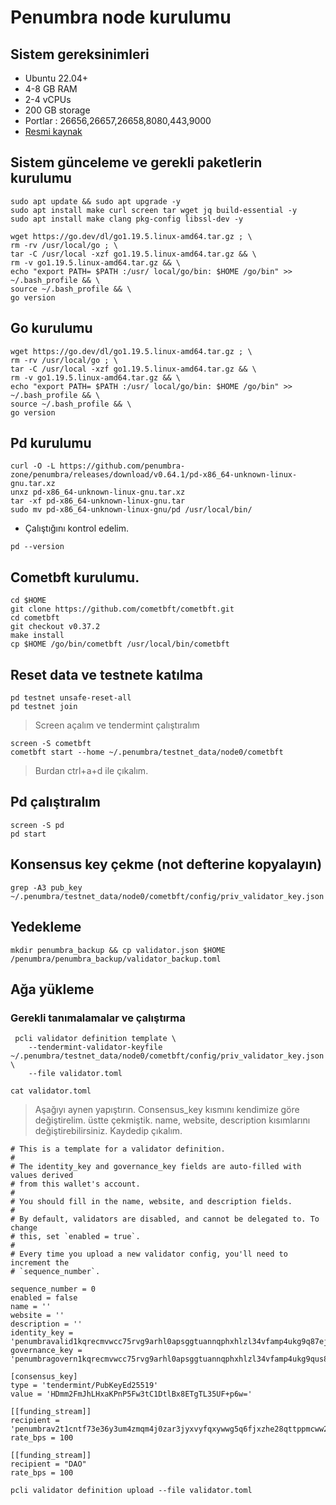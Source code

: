 # Penumbra node kurulumu
## Sistem gereksinimleri
 - Ubuntu 22.04+
 - 4-8 GB RAM
 - 2-4 vCPUs
 - 200 GB storage
 - Portlar : 26656,26657,26658,8080,443,9000
 - [Resmi kaynak](https://docs.github.com/en/get-started/writing-on-github/getting-started-with-writing-and-formatting-on-github/basic-writing-and-formatting-syntax)

## Sistem günceleme ve gerekli paketlerin kurulumu

```
sudo apt update && sudo apt upgrade -y
sudo apt install make curl screen tar wget jq build-essential -y 
sudo apt install make clang pkg-config libssl-dev -y
```
```
wget https://go.dev/dl/go1.19.5.linux-amd64.tar.gz ; \ 
rm -rv /usr/local/go ; \ 
tar -C /usr/local -xzf go1.19.5.linux-amd64.tar.gz && \ 
rm -v go1.19.5.linux-amd64.tar.gz && \ 
echo "export PATH= $PATH :/usr/ local/go/bin: $HOME /go/bin" >> ~/.bash_profile && \ 
source ~/.bash_profile && \ 
go version
```
## Go kurulumu
```
wget https://go.dev/dl/go1.19.5.linux-amd64.tar.gz ; \ 
rm -rv /usr/local/go ; \ 
tar -C /usr/local -xzf go1.19.5.linux-amd64.tar.gz && \ 
rm -v go1.19.5.linux-amd64.tar.gz && \ 
echo "export PATH= $PATH :/usr/ local/go/bin: $HOME /go/bin" >> ~/.bash_profile && \ 
source ~/.bash_profile && \ 
go version
```


## Pd kurulumu

```
curl -O -L https://github.com/penumbra-zone/penumbra/releases/download/v0.64.1/pd-x86_64-unknown-linux-gnu.tar.xz
unxz pd-x86_64-unknown-linux-gnu.tar.xz
tar -xf pd-x86_64-unknown-linux-gnu.tar
sudo mv pd-x86_64-unknown-linux-gnu/pd /usr/local/bin/
```
- Çalıştığını kontrol edelim.
```
pd --version
```
## Cometbft kurulumu.

```
cd $HOME 
git clone https://github.com/cometbft/cometbft.git 
cd cometbft 
git checkout v0.37.2 
make install 
cp $HOME /go/bin/cometbft /usr/local/bin/cometbft
````
## Reset data ve testnete katılma

```
pd testnet unsafe-reset-all
pd testnet join
```

> Screen açalım ve tendermint çalıştıralım
```
screen -S cometbft
cometbft start --home ~/.penumbra/testnet_data/node0/cometbft
```
> Burdan ctrl+a+d ile çıkalım.

## Pd çalıştıralım

```
screen -S pd
pd start
```
## Konsensus key çekme (not defterine kopyalayın)
```
grep -A3 pub_key ~/.penumbra/testnet_data/node0/cometbft/config/priv_validator_key.json
```
## Yedekleme

```
mkdir penumbra_backup && cp validator.json $HOME /penumbra/penumbra_backup/validator_backup.toml
````
## Ağa yükleme

### Gerekli tanımalamalar ve çalıştırma
```
 pcli validator definition template \
    --tendermint-validator-keyfile ~/.penumbra/testnet_data/node0/cometbft/config/priv_validator_key.json \
    --file validator.toml
```
```
cat validator.toml
```
> Aşağıyı aynen yapıştırın. Consensus_key kısmını kendimize göre değiştirelim. üstte çekmiştik. name, website, description kısımlarını değiştirebilirsiniz. Kaydedip çıkalım.
````
# This is a template for a validator definition.
#
# The identity_key and governance_key fields are auto-filled with values derived
# from this wallet's account.
#
# You should fill in the name, website, and description fields.
#
# By default, validators are disabled, and cannot be delegated to. To change
# this, set `enabled = true`.
#
# Every time you upload a new validator config, you'll need to increment the
# `sequence_number`.

sequence_number = 0
enabled = false
name = ''
website = ''
description = ''
identity_key = 'penumbravalid1kqrecmvwcc75rvg9arhl0apsggtuannqphxhlzl34vfamp4ukg9q87ejej'
governance_key = 'penumbragovern1kqrecmvwcc75rvg9arhl0apsggtuannqphxhlzl34vfamp4ukg9qus84v5'

[consensus_key]
type = 'tendermint/PubKeyEd25519'
value = 'HDmm2FmJhLHxaKPnP5Fw3tC1DtlBx8ETgTL35UF+p6w='

[[funding_stream]]
recipient = 'penumbrav2t1cntf73e36y3um4zmqm4j0zar3jyxvyfqxywwg5q6fjxzhe28qttppmcww2kunetdp3q2zywcakwv6tzxdnaa3sqymll2gzq6zqhr5p0v7fnfdaghrr2ru2uw78nkeyt49uf49q'
rate_bps = 100

[[funding_stream]]
recipient = "DAO"
rate_bps = 100
````

```
pcli validator definition upload --file validator.toml
```








